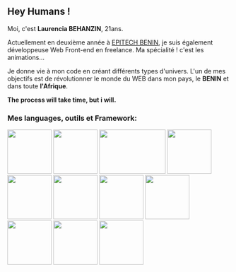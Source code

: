 ## Hey Humans !

Moi, c'est **Laurencia BEHANZIN**, 21ans.

Actuellement en deuxième année à [EPITECH BENIN](https://www.epitech.bj), je suis également développeuse Web Front-end en freelance. Ma spécialité ! c'est les animations...

Je donne vie à mon code en créant différents types d'univers.
L'un de mes objectifs est de révolutionner le monde du WEB dans mon pays, le **BENIN** et dans toute **l'Afrique**.

**The process will take time, but i will.**

### Mes languages, outils et Framework:

<img src="https://www.developpez.com/public/images/news/js002.png" width="100px" height="100px">    <img src="https://encrypted-tbn0.gstatic.com/images?q=tbn:ANd9GcRp5AD9Rjg1jFR_rwCmjPx6BvvycjwXo7m3JN3aGTfiA7SIIJIlTC0drTDCxAWqtjm4YCg&usqp=CAU" width="100px" height="100px"> <img src="https://ucarecdn.com/cd01f55b-8ed9-40c2-a5bb-e860bf3a8fb0/" width="150px" height="100px"> <img src="https://testasoftware.com/assets/images/blog/thumbnails/haskell.png" width="100px" height="100px">  <img src="https://encrypted-tbn0.gstatic.com/images?q=tbn:ANd9GcTrKShVL0Wtu7j8luyhMdOhItyWIh2UmPNKYCaijWiMz63eGmQXuyi_xhOEglf9gXPEnN4&usqp=CAU" width="100px" height="100px"> <img src="https://encrypted-tbn0.gstatic.com/images?q=tbn:ANd9GcQ1ul9Gy8s9JggfnFP7UtEidRLCeMOCEHdMgO-HpqJcdXKDsSt_TcZ_bFLyYiXtzav-n18&usqp=CAU" width="100px" height="100px"> <img src="https://www.devensys.com/assets/img/certifications/Python_logo.png" width="100px" height="100px"> 
<img src="https://www.developpez.com/public/images/news/js002.png" width="100px" height="100px"> 
<img src="https://www.developpez.com/public/images/news/js002.png" width="100px" height="100px"> 
<img src="https://www.developpez.com/public/images/news/js002.png" width="100px" height="100px"> 
<img src="https://www.developpez.com/public/images/news/js002.png" width="100px" height="100px"> 
